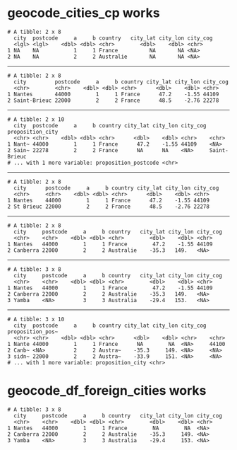 # geocode_cities_cp works

    # A tibble: 2 x 8
      city  postcode     a     b country   city_lat city_lon city_cog
      <lgl> <lgl>    <dbl> <dbl> <chr>        <dbl>    <dbl> <chr>   
    1 NA    NA           1     1 France          NA       NA <NA>    
    2 NA    NA           2     2 Australie       NA       NA <NA>    

---

    # A tibble: 2 x 8
      city         postcode     a     b country city_lat city_lon city_cog
      <chr>        <chr>    <dbl> <dbl> <chr>      <dbl>    <dbl> <chr>   
    1 Nantes       44000        1     1 France      47.2    -1.55 44109   
    2 Saint-Brieuc 22000        2     2 France      48.5    -2.76 22278   

---

    # A tibble: 2 x 10
      city  postcode     a     b country city_lat city_lon city_cog proposition_city
      <chr> <chr>    <dbl> <dbl> <chr>      <dbl>    <dbl> <chr>    <chr>           
    1 Nant~ 44000        1     1 France      47.2    -1.55 44109    <NA>            
    2 Sain~ 22278        2     2 France      NA      NA    <NA>     Saint-Brieuc    
    # ... with 1 more variable: proposition_postcode <chr>

---

    # A tibble: 2 x 8
      city      postcode     a     b country city_lat city_lon city_cog
      <chr>     <chr>    <dbl> <dbl> <chr>      <dbl>    <dbl> <chr>   
    1 Nantes    44000        1     1 France      47.2    -1.55 44109   
    2 St Brieuc 22000        2     2 France      48.5    -2.76 22278   

---

    # A tibble: 2 x 8
      city     postcode     a     b country   city_lat city_lon city_cog
      <chr>    <chr>    <dbl> <dbl> <chr>        <dbl>    <dbl> <chr>   
    1 Nantes   44000        1     1 France        47.2    -1.55 44109   
    2 Canberra 22000        2     2 Australie    -35.3   149.   <NA>    

---

    # A tibble: 3 x 8
      city     postcode     a     b country   city_lat city_lon city_cog
      <chr>    <chr>    <dbl> <dbl> <chr>        <dbl>    <dbl> <chr>   
    1 Nantes   44000        1     1 France        47.2    -1.55 44109   
    2 Canberra 22000        2     2 Australie    -35.3   149.   <NA>    
    3 Yamba    <NA>         3     3 Australia    -29.4   153.   <NA>    

---

    # A tibble: 3 x 10
      city  postcode     a     b country city_lat city_lon city_cog proposition_pos~
      <chr> <chr>    <dbl> <dbl> <chr>      <dbl>    <dbl> <chr>    <chr>           
    1 Nante 44000        1     1 France      NA        NA  <NA>     44100           
    2 Canb~ <NA>         2     2 Austra~    -35.3     149. <NA>     <NA>            
    3 sidn~ 22000        2     2 Austra~    -33.9     151. <NA>     <NA>            
    # ... with 1 more variable: proposition_city <chr>

# geocode_df_foreign_cities works

    # A tibble: 3 x 8
      city     postcode     a     b country   city_lat city_lon city_cog
      <chr>    <chr>    <dbl> <dbl> <chr>        <dbl>    <dbl> <chr>   
    1 Nantes   44000        1     1 France        NA        NA  <NA>    
    2 Canberra 22000        2     2 Australie    -35.3     149. <NA>    
    3 Yamba    <NA>         3     3 Australia    -29.4     153. <NA>    

